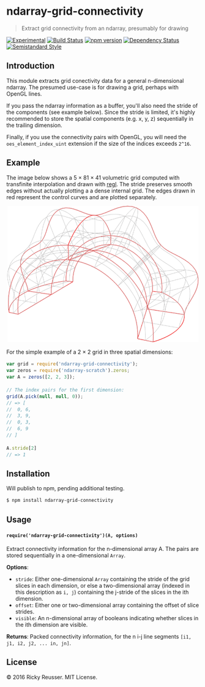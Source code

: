# ndarray-grid-connectivity

> Extract grid connectivity from an ndarray, presumably for drawing

[![Experimental][stability-experimental]][stability-url]
[![Build Status][travis-image]][travis-url]
[![npm version][npm-image]][npm-url]
[![Dependency Status][david-dm-image]][david-dm-url]
[![Semistandard Style][semistandard-image]][semistandard-url]

## Introduction

This module extracts grid conectivity data for a general n-dimensional ndarray. The
presumed use-case is for drawing a grid, perhaps with OpenGL lines.

If you pass the ndarray information as a buffer, you'll also need the stride of the
components (see example below). Since the stride is limited, it's highly recommended
to store the spatial components (e.g. x, y, z) sequentially in the trailing dimension.

Finally, if you use the connectivity pairs with OpenGL, you will need the
`oes_element_index_uint` extension if the size of the indices exceeds `2^16`.

## Example

The image below shows a 5 &times; 81 &times; 41 volumetric grid computed with transfinite interpolation and drawn with [regl](https://github.com/mikolalysenko/regl). The stride preserves smooth edges without actually plotting a a dense internal grid. The edges drawn in red represent the control curves and are plotted separately.

<p align="center">
  <img src="images/shape.png" width="500" alt="Contours extracted from a volumetric geometry">
</p>

For the simple example of a 2 &times; 2 grid in three spatial dimensions:

```javascript
var grid = require('ndarray-grid-connectivity');
var zeros = require('ndarray-scratch').zeros;
var A = zeros([2, 2, 3]);

// The index pairs for the first dimension:
grid(A.pick(null, null, 0));
// => [
//  0, 6,
//  3, 9,
//  0, 3,
//  6, 9
// ]

A.stride[2]
// => 1
```


## Installation

Will publish to npm, pending additional testing.

```bash
$ npm install ndarray-grid-connectivity
```

## Usage

#### `require('ndarray-grid-connectivity')(A, options)`
Extract connectivity information for the n-dimensional array A. The pairs are stored
sequentially in a one-dimensional `Array`.

**Options**:
- `stride`: Either one-dimensional `Array` containing the stride of the grid slices
  in each dimension, or else a two-dimensional array (indexed in this description as `i, j`)
  containing the j-stride of the slices in the ith dimension.
- `offset`: Either one or two-dimensional array containing the offset of slice strides.
- `visible`: An n-dimensional array of booleans indicating whether slices in the ith dimension
  are visible.

**Returns**: Packed connectivity information, for the n i-j line segments `[i1, j1, i2, j2, ... in, jn]`.

## License

&copy; 2016 Ricky Reusser. MIT License.


<!-- BADGES -->

[travis-image]: https://travis-ci.org/scijs/ndarray-grid-connectivity.svg?branch=master
[travis-url]: https://travis-ci.org/scijs/ndarray-grid-connectivity

[npm-image]: https://badge.fury.io/js/ndarray-grid-connectivity.svg
[npm-url]: https://npmjs.org/package/ndarray-grid-connectivity

[david-dm-image]: https://david-dm.org/scijs/ndarray-grid-connectivity.svg?theme=shields.io
[david-dm-url]: https://david-dm.org/scijs/ndarray-grid-connectivity

[semistandard-image]: https://img.shields.io/badge/code%20style-semistandard-brightgreen.svg?style=flat-square
[semistandard-url]: https://github.com/Flet/semistandard

<!-- see stability badges at: https://github.com/badges/stability-badges -->
[stability-url]: https://github.com/badges/stability-badges
[stability-deprecated]: http://badges.github.io/stability-badges/dist/deprecated.svg
[stability-experimental]: http://badges.github.io/stability-badges/dist/experimental.svg
[stability-unstable]: http://badges.github.io/stability-badges/dist/unstable.svg
[stability-stable]: http://badges.github.io/stability-badges/dist/stable.svg
[stability-frozen]: http://badges.github.io/stability-badges/dist/frozen.svg
[stability-locked]: http://badges.github.io/stability-badges/dist/locked.svg

